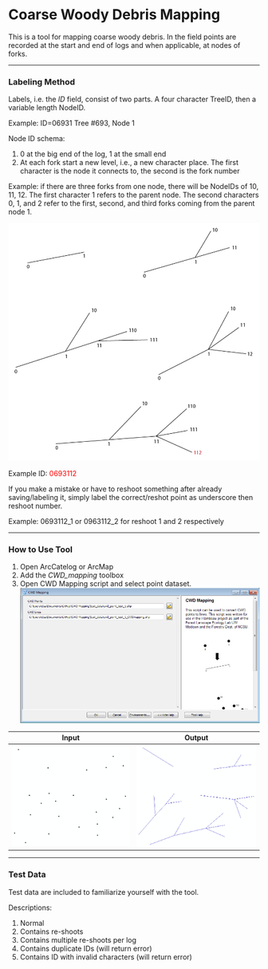 # Coarse Woody Debris Mapping

This is a tool for mapping coarse woody debris. In the field points are recorded at the start and end of logs and when applicable, at nodes of forks.

---

### Labeling Method

Labels, i.e. the *ID* field, consist of two parts. A four character TreeID, then a variable length NodeID.

Example:	ID=06931		Tree #693, Node 1

Node ID schema:

1. 0 at the big end of the log, 1 at the small end
2. At each fork start a new level, i.e., a new character place. The first character is the node it connects to, the second is the fork number

Example: if there are three forks from one node, there will be NodeIDs of 10, 11, 12. The first character 1 refers to the parent node. The second characters 0, 1, and 2 refer to the first, second, and third forks coming from the parent node 1.

![](/screenshots/label_examples.png?raw=true)

Example ID: <span style="color: red;">0693112</span>

If you make a mistake or have to reshoot something after already saving/labeling it, simply label the correct/reshot point as underscore then reshoot number.

Example: 0693112_1 or 0963112_2 for reshoot 1 and 2 respectively

---

### How to Use Tool

1. Open ArcCatelog or ArcMap
2. Add the *CWD_mapping* toolbox
3. Open CWD Mapping script and select point dataset.
![](/screenshots/tool_window.png?raw=true)


Input | Output
:---: | :----:
![](/screenshots/points.png?raw=true) | ![](/screenshots/lines.png?raw=true)

---

### Test Data

Test data are included to familiarize yourself with the tool.

Descriptions:

1. Normal
2. Contains re-shoots
3. Contains multiple re-shoots per log
4. Contains duplicate IDs (will return error)
5. Contains ID with invalid characters (will return error)